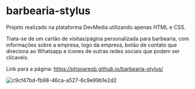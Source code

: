 # barbearia-stylus
Projeto realizado na plataforma DevMedia utilizando apenas HTML e CSS.

Trata-se de um cartão de visitas/página personalizada para barbearia, com informações sobre a empresa, logo da empresa, botão de contato que direciona ao Whatsapp e ícones de outras redes sociais que podem ser clícaveis.

Link para a página: https://phsoaresb.github.io/barbearia-stylus/

![c9cf47bd-fb98-46ca-a527-6c9e99b1e2d2](https://github.com/phsoaresb/barbearia-stylus/assets/134897384/52bceb50-e853-4d50-9b8f-eb8bee252c24)
